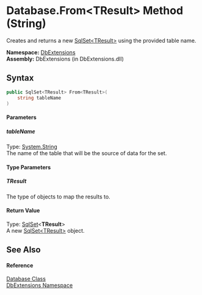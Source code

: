Database.From&lt;TResult> Method (String)
=========================================
Creates and returns a new [SqlSet&lt;TResult>][1] using the provided table name.

**Namespace:** [DbExtensions][2]  
**Assembly:** DbExtensions (in DbExtensions.dll)

Syntax
------

```csharp
public SqlSet<TResult> From<TResult>(
	string tableName
)

```

#### Parameters

##### *tableName*
Type: [System.String][3]  
The name of the table that will be the source of data for the set.

#### Type Parameters

##### *TResult*
The type of objects to map the results to.

#### Return Value
Type: [SqlSet][1]&lt;**TResult**>  
A new [SqlSet&lt;TResult>][1] object.

See Also
--------

#### Reference
[Database Class][4]  
[DbExtensions Namespace][2]  

[1]: ../SqlSet_1/README.md
[2]: ../README.md
[3]: http://msdn.microsoft.com/en-us/library/s1wwdcbf
[4]: README.md